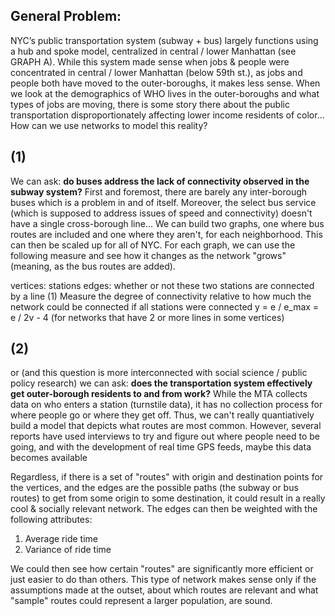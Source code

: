 ## General Problem: 
NYC’s public transportation system (subway + bus) largely functions using a hub and spoke model, centralized in central / lower Manhattan (see GRAPH A).
While this system made sense when jobs & people were concentrated in central / lower Manhattan (below 59th st.), as jobs and people both have moved to the outer-boroughs, it makes less sense. 
When we look at the demographics of WHO lives in the outer-boroughs and what types of jobs are moving, there is some story there about the public transportation disproportionately affecting lower income residents of color...
How can we use networks to model this reality? 

## (1)
We can ask: **do buses address the lack of connectivity observed in the subway system?** 
First and foremost, there are barely any inter-borough buses which is a problem in and of itself. Moreover, the select bus service (which is supposed to address issues of speed and connectivity) doesn't have a single cross-borough line...
We can build two graphs, one where bus routes are included and one where they aren't, for each neighborhood. This can then be scaled up for all of NYC. 
For each graph, we can use the following measure and see how it changes as the network "grows" (meaning, as the bus routes are added).

vertices: stations
edges: whether or not these two stations are connected by a line
(1) Measure the degree of connectivity relative to how much the network could be connected if all stations were connected
y = e / e_max = e / 2v - 4 (for networks that have 2 or more lines in some vertices)

## (2)
or (and this question is more interconnected with social science / public policy research) we can ask: **does the transportation system effectively get outer-borough residents to and from work?**
While the MTA collects data on who enters a station (turnstile data), it has no collection process for where people go or where they get off. Thus, we can't really quantiatively build a model that depicts what routes are most common. 
However, several reports have used interviews to try and figure out where people need to be going, and with the development of real time GPS feeds, maybe this data becomes available

Regardless, if there is a set of "routes" with origin and destination points for the vertices, and the edges are the possible paths (the subway or bus routes) to get from some origin to some destination, it could result in a really cool & socially relevant network. 
The edges can then be weighted with the following attributes:
1. Average ride time 
2. Variance of ride time

We could then see how certain "routes" are significantly more efficient or just easier to do than others. This type of network makes sense only if the assumptions made at the outset, about which routes are relevant and what "sample" routes could represent a larger population, are sound. 

